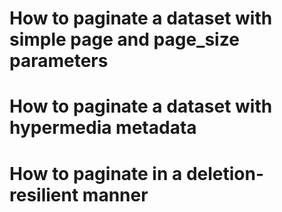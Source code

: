 # How to paginate a dataset with simple page and page_size parameters
# How to paginate a dataset with hypermedia metadata
# How to paginate in a deletion-resilient manner
